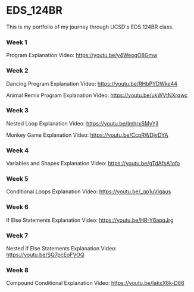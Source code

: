 # EDS_124BR
This is my portfolio of my journey through UCSD's EDS 124BR class.

### Week 1 
Program Explanation Video: https://youtu.be/y4WeogO8Gmw

### Week 2
Dancing Program Explanation Video: https://youtu.be/RHbPYDWke44

Animal Remix Program Explanation Video: https://youtu.be/ukWVtNXrqwc

### Week 3
Nested Loop Explanation Video: https://youtu.be/ImhrxSMyYjI

Monkey Game Explanation Video: https://youtu.be/CcpRWDjvDYA

### Week 4
Variables and Shapes Explanation Video: https://youtu.be/gTdAfsA1ofo

### Week 5
Conditional Loops Explanation Video: https://youtu.be/_gp1uVigaus 

### Week 6
If Else Statements Explanation Video: https://youtu.be/HR-Y6apqJrg

### Week 7
Nested If Else Statements Explanation Video: https://youtu.be/SQ7pcEoFVOQ

### Week 8
Compound Conditional Explanation Video: https://youtu.be/IakxX6k-D88
